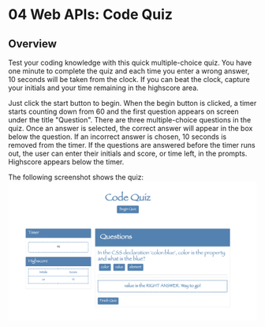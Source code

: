 # 04 Web APIs: Code Quiz

## Overview

Test your coding knowledge with this quick multiple-choice quiz. You have one minute to complete the quiz and each time you enter a wrong answer, 10 seconds will be taken from the clock. If you can beat the clock, capture your initials and your time remaining in the highscore area. 

Just click the start button to begin. When the begin button is clicked, a timer starts counting down from 60 and the first question appears on screen under the title "Question". There are three multiple-choice questions in the quiz. Once an answer is selected, the correct answer will appear in the box below the question. If an incorrect answer is chosen, 10 seconds is removed from the timer. If the questions are answered before the timer runs out, the user can enter their initials and score, or time left, in the prompts.  Highscore appears below the timer. 

The following screenshot shows the quiz: 
![alt text](https://github.com/catherinebshaw/homework04/blob/master/assets/Code_Quiz_CS.png)



